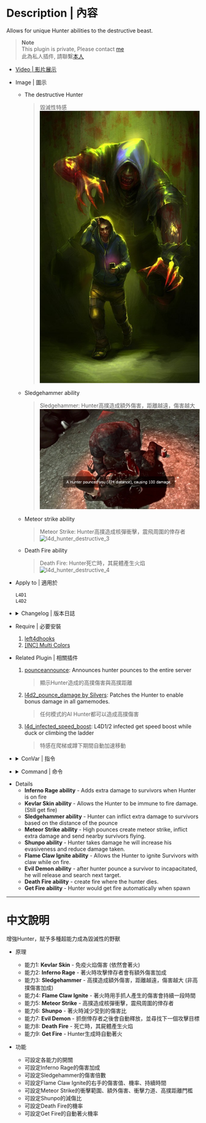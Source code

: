 # Description | 內容
Allows for unique Hunter abilities to the destructive beast.

> __Note__ <br/>
This plugin is private, Please contact [me](https://github.com/fbef0102/Game-Private_Plugin#私人插件列表-private-plugins-list)<br/>
此為私人插件, 請聯繫[本人](https://github.com/fbef0102/Game-Private_Plugin#私人插件列表-private-plugins-list)

* [Video | 影片展示](https://youtu.be/Sh11NlYvd0k)

* Image | 圖示
	* The destructive Hunter
		> 毀滅性特感
		<br/>![l4d_hunter_destructive_1](image/l4d_hunter_destructive_1.jpg)
	* Sledgehammer ability
		> Sledgehammer: Hunter高撲造成額外傷害，距離越遠，傷害越大
		<br/>![l4d_hunter_destructive_2](image/l4d_hunter_destructive_2.jpg)
	* Meteor strike ability
		> Meteor Strike: Hunter高撲造成核彈衝擊，震飛周圍的倖存者
		<br/>![l4d_hunter_destructive_3](image/l4d_hunter_destructive_3.gif)
	* Death Fire ability
		> Death Fire: Hunter死亡時，其屍體產生火焰
		<br/>![l4d_hunter_destructive_4](image/l4d_hunter_destructive_4.gif)

* Apply to | 適用於
	```
	L4D1
	L4D2
	```

* <details><summary>Changelog | 版本日誌</summary>

	```php
	//Mortiegama @ 2014-2014
	//HarryPotter @ 2023
	```
	* v1.1h (2023-4-30)
		* New abilitity "Auto Fire": Hunter would get fire automatically when spawn

	* v1.0h (2023-3-24)
		* Remake code, convert code to latest syntax
		* Fix warnings when compiling on SourceMod 1.11.
		* Optimize code and improve performance
		* Delete ability "Bile Feet", "Bile Pimple", "Bile Throw", "Explosive Diarrhea".
		* Add two abilitites
			* Meteor Strike ability: the high pounces create meteor strike, inflict extra damage and send nearby survivors flying.
			* Death Fire ability: create fire where the hunter dies.
		* Rename some cvars
		* Correct melee damage when enable Shunpo ability
		* Replace Gamedata with left4dhooks
	* v1.1
		* [Original Plugin by Mortiegama](https://forums.alliedmods.net/showthread.php?t=239492)
</details>

* Require | 必要安裝
	1. [left4dhooks](https://forums.alliedmods.net/showthread.php?t=321696)
	2. [[INC] Multi Colors](https://github.com/fbef0102/L4D1_2-Plugins/releases/tag/Multi-Colors)

* Related Plugin | 相關插件
	1. [pounceannounce](https://github.com/fbef0102/L4D1_2-Plugins/tree/master/pounceannounce): Announces hunter pounces to the entire server
		> 顯示Hunter造成的高撲傷害與高撲距離
	2. [l4d2_pounce_damage by Silvers](https://forums.alliedmods.net/showthread.php?t=320024): Patches the Hunter to enable bonus damage in all gamemodes.
		> 任何模式的AI Hunter都可以造成高撲傷害
	3. [l4d_infected_speed_boost](/Plugin_插件/Special_Infected_特感/l4d_infected_speed_boost): L4D1/2 infected get speed boost while duck or climbing the ladder
		> 特感在爬梯或蹲下期間自動加速移動

* <details><summary>ConVar | 指令</summary>

	* cfg/sourcemod/l4d_hunter_destructive.cfg
		```php
		// Chance that the fire will be created when the hunter dies. (100 = 100%).
		l4d_hunter_destructive_autofire_chance "60"

		// If 1, Hunter would get fire automatically if .
		l4d_hunter_destructive_autofire_enable "1"

		// Chance that the fire will be created when the hunter dies. (100 = 100%).
		l4d_hunter_destructive_deathfire_chance "60"

		// If 1, Enables Death Fire ability, create fire where the hunter dies.
		l4d_hunter_destructive_deathfire_enable "1"

		// If 1, Enables the Evil Demon ability, after hunter pounce a survivor to incapacitated, he will release and search next target.
		l4d_hunter_destructive_evil_enable "1"

		// Chance that the Flame Claw will ignite a Survivor. (100 = 100%).
		l4d_hunter_destructive_flameclaw_chance "100"

		// How much damage is by the flames each second.
		l4d_hunter_destructive_flameclaw_damage "2"

		// For how many seconds will the Survivor remain ignited.
		l4d_hunter_destructive_flameclaw_duration "4"

		// If 1, Enables Flame Claw Ignite ability, allows the Hunter to ignite Survivors with claw while on fire.
		l4d_hunter_destructive_flameclaw_enable "1"

		// Amount of extra damage caused by Inferno Rage.
		l4d_hunter_destructive_infernorage_damage "2.0"

		// If 1, Enables Inferno Rage ability, adds extra damage to survivors when Hunter is on fire.
		l4d_hunter_destructive_infernorage_enable "1"

		// If 1, Enables Kevlar Skin ability, allows the Hunter to be immune to fire damage. (Still get fire)
		l4d_hunter_destructive_kevlar_skin_enable "1"

		// Damage caused by meteor strike.
		l4d_hunter_destructive_meteor_damage "8.0"

		// Hunter Pounce Distance needed to trigger meteor strike.
		l4d_hunter_destructive_meteor_distance "750.0"

		// If 1, Enables meteor strike ability, the high pounces create meteor strike, inflict extra damage and send nearby survivors flying.
		l4d_hunter_destructive_meteor_enable "1"

		// (L4D2) How much force is applied to the survivor due to meteor strike.
		l4d_hunter_destructive_meteor_power "300.0"

		// Hunter meteor strike range.
		l4d_hunter_destructive_meteor_range "200.0"

		// (L4D2) Vertical force multiplier due to meteor strike.
		l4d_hunter_destructive_meteor_vertical_mult "1.5"

		// Percent of damage the Hunter avoids while using Shunpo.
		l4d_hunter_destructive_shunpo_amount "0.8"

		// Amount of time until the next Shunpo can be activated.
		l4d_hunter_destructive_shunpo_cooldown "3.0"

		// How long the Hunter is able to keep the Shunpo ability active. (0=Always active Shunpo)
		l4d_hunter_destructive_shunpo_duration "4.0"

		// If 1, Enables Shunpo ability, a Hunter takes damage he will increase his evasiveness and reduce damage taken.
		l4d_hunter_destructive_shunpo_enable "1"

		// If 1, active the ability Shunpo only when hunter is on fire
		l4d_hunter_destructive_shunpo_when_onfire "1"

		// If 1, Enables Sledgehammer ability, the Hunter can inflict extra damage to survivors based on the distance of the pounce.
		l4d_hunter_destructive_sledgehammer_enable "1"

		// Maximum amount of damage the Sledgehammer will cause. (Should be Survivor health max).
		l4d_hunter_destructive_sledgehammer_max_damage "100.0"

		// Amount to multiply the damage dealt from Sledgehammer.
		l4d_hunter_destructive_sledgehammer_multiplier "1.0"
		```
</details>

* <details><summary>Command | 命令</summary>

	None
</details>

* Details
	* <b>Inferno Rage ability</b> - Adds extra damage to survivors when Hunter is on fire
	* <b>Kevlar Skin ability</b> - Allows the Hunter to be immune to fire damage. (Still get fire)
	* <b>Sledgehammer ability</b> - Hunter can inflict extra damage to survivors based on the distance of the pounce
	* <b>Meteor Strike ability</b> - High pounces create meteor strike, inflict extra damage and send nearby survivors flying.
	* <b>Shunpo ability</b> - Hunter takes damage he will increase his evasiveness and reduce damage taken.
	* <b>Flame Claw Ignite ability</b> - Allows the Hunter to ignite Survivors with claw while on fire.
	* <b>Evil Demon ability</b> - after hunter pounce a survivor to incapacitated, he will release and search next target.
	* <b>Death Fire ability</b> - create fire where the hunter dies.
	* <b>Get Fire ability</b> - Hunter would get fire automatically when spawn

- - - -
# 中文說明
增強Hunter，賦予多種超能力成為毀滅性的野獸

* 原理
	* 能力1: <b>Kevlar Skin</b> - 免疫火焰傷害 (依然會著火)
	* 能力2: <b>Inferno Rage</b> - 著火時攻擊倖存者會有額外傷害加成
	* 能力3: <b>Sledgehammer</b> - 高撲造成額外傷害，距離越遠，傷害越大 (非高撲傷害加成)
	* 能力4: <b>Flame Claw Ignite</b> - 著火時用手抓人產生的傷害會持續一段時間
	* 能力5: <b>Meteor Strike</b> - 高撲造成核彈衝擊，震飛周圍的倖存者
	* 能力6: <b>Shunpo</b> - 著火時減少受到的傷害比
	* 能力7: <b>Evil Demon</b> - 抓倒倖存者之後會自動釋放，並尋找下一個攻擊目標
	* 能力8: <b>Death Fire</b> - 死亡時，其屍體產生火焰
	* 能力9: <b>Get Fire</b> - Hunter生成時自動著火

* 功能
	* 可設定各能力的開關
	* 可設定Inferno Rage的傷害加成
	* 可設定Sledgehammer的傷害倍數
	* 可設定Flame Claw Ignite的右手的傷害值、機率、持續時間
	* 可設定Meteor Strike的衝擊範圍、額外傷害、衝擊力道、高撲距離門檻
	* 可設定Shunpo的減傷比
	* 可設定Death Fire的機率
	* 可設定Get Fire的自動著火機率
